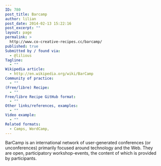 ```yaml
---
ID: 780
post_title: Barcamp
author: lilian
post_date: 2014-02-13 15:22:16
post_excerpt: ""
layout: page
permalink: >
  http://www.co-creative-recipes.cc/barcamp/
published: true
Submitted by / found via:
  - @lilious
Tagline:
  - ""
Wikipedia article:
  - http://en.wikipedia.org/wiki/BarCamp
Community of practice:
  - ""
(Free/libre) Recipe:
  - ""
Free/libre Recipe GitHub format:
  - ""
Other links/references, examples:
  - ""
Video example:
  - ""
Related formats:
  - Camps, WordCamp,
---
```

BarCamp is an international network of user-generated conferences (or unconferences) primarily focused around technology and the Web. They are open, participatory workshop-events, the content of which is provided by participants.